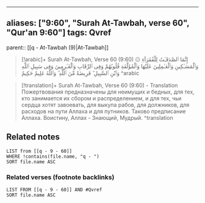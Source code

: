 
---
aliases: ["9:60", "Surah At-Tawbah, verse 60", "Qur'an 9:60"]
tags: Qvref
---

parent:: [[q - At-Tawbah (9)|At-Tawbah]]

> [!arabic]+ Surah At-Tawbah, Verse 60 (9:60)
> <span class="quran-arabic">۞ إِنَّمَا ٱلصَّدَقَـٰتُ لِلْفُقَرَآءِ وَٱلْمَسَـٰكِينِ وَٱلْعَـٰمِلِينَ عَلَيْهَا وَٱلْمُؤَلَّفَةِ قُلُوبُهُمْ وَفِى ٱلرِّقَابِ وَٱلْغَـٰرِمِينَ وَفِى سَبِيلِ ٱللَّهِ وَٱبْنِ ٱلسَّبِيلِ ۖ فَرِيضَةً مِّنَ ٱللَّهِ ۗ وَٱللَّهُ عَلِيمٌ حَكِيمٌ</span>
^arabic

> [!translation]+ Surah At-Tawbah, Verse 60 (9:60) - Translation
> Пожертвования предназначены для неимущих и бедных, для тех, кто занимается их сбором и распределением, и для тех, чьи сердца хотят завоевать, для выкупа рабов, для должников, для расходов на пути Аллаха и для путников. Таково предписание Аллаха. Воистину, Аллах - Знающий, Мудрый.
^translation



## Related notes
```dataview
LIST from [[q - 9 - 60]]
WHERE !contains(file.name, "q - ")
SORT file.name ASC
```

### Related verses (footnote backlinks)
```dataview
LIST FROM [[q - 9 - 60]] AND #Qvref
SORT file.name ASC
```

